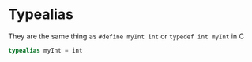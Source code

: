 # Typealias

They are the same thing as `#define myInt int` or `typedef int myInt` in C

```swift
typealias myInt = int
```